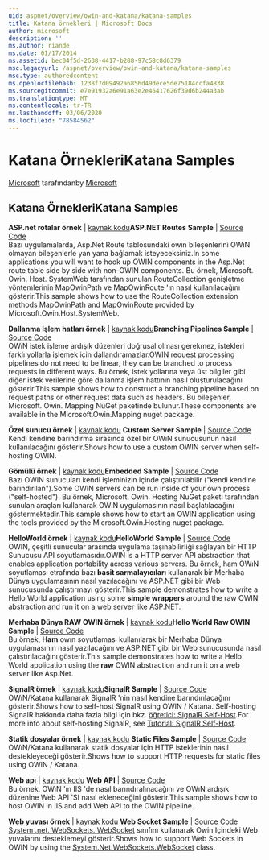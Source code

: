 ```yaml
---
uid: aspnet/overview/owin-and-katana/katana-samples
title: Katana örnekleri | Microsoft Docs
author: microsoft
description: ''
ms.author: riande
ms.date: 01/17/2014
ms.assetid: bec04f5d-2638-4417-b288-97c58c8d6379
msc.legacyurl: /aspnet/overview/owin-and-katana/katana-samples
msc.type: authoredcontent
ms.openlocfilehash: 1238f7d09492a6856d49dece5de75184ccfa4838
ms.sourcegitcommit: e7e91932a6e91a63e2e46417626f39d6b244a3ab
ms.translationtype: MT
ms.contentlocale: tr-TR
ms.lasthandoff: 03/06/2020
ms.locfileid: "78584562"
---
```

# <a name="katana-samples"></a><span data-ttu-id="97db8-102">Katana Örnekleri</span><span class="sxs-lookup"><span data-stu-id="97db8-102">Katana Samples</span></span>

<span data-ttu-id="97db8-103">[Microsoft](https://github.com/microsoft) tarafından</span><span class="sxs-lookup"><span data-stu-id="97db8-103">by [Microsoft](https://github.com/microsoft)</span></span>

## <a name="katana-samples"></a><span data-ttu-id="97db8-104">Katana Örnekleri</span><span class="sxs-lookup"><span data-stu-id="97db8-104">Katana Samples</span></span>

<span data-ttu-id="97db8-105">**ASP.net rotalar örnek** | [kaynak kodu](https://github.com/aspnet/samples/tree/master/samples/aspnet/Katana/AspNetRoutes)</span><span class="sxs-lookup"><span data-stu-id="97db8-105">**ASP.NET Routes Sample** | [Source Code](https://github.com/aspnet/samples/tree/master/samples/aspnet/Katana/AspNetRoutes)</span></span>  
<span data-ttu-id="97db8-106">Bazı uygulamalarda, Asp.Net Route tablosundaki owın bileşenlerini OWıN olmayan bileşenlerle yan yana bağlamak isteyeceksiniz.</span><span class="sxs-lookup"><span data-stu-id="97db8-106">In some applications you will want to hook up OWIN components in the Asp.Net route table side by side with non-OWIN components.</span></span> <span data-ttu-id="97db8-107">Bu örnek, Microsoft. Owin. Host. SystemWeb tarafından sunulan RouteCollection genişletme yöntemlerinin MapOwinPath ve MapOwinRoute 'ın nasıl kullanılacağını gösterir.</span><span class="sxs-lookup"><span data-stu-id="97db8-107">This sample shows how to use the RouteCollection extension methods MapOwinPath and MapOwinRoute provided by Microsoft.Owin.Host.SystemWeb.</span></span>

<span data-ttu-id="97db8-108">**Dallanma Işlem hatları örnek** | [kaynak kodu](https://github.com/aspnet/samples/tree/master/samples/aspnet/Katana/BranchingPipelines)</span><span class="sxs-lookup"><span data-stu-id="97db8-108">**Branching Pipelines Sample** | [Source Code](https://github.com/aspnet/samples/tree/master/samples/aspnet/Katana/BranchingPipelines)</span></span>  
<span data-ttu-id="97db8-109">OWıN istek işleme ardışık düzenleri doğrusal olması gerekmez, istekleri farklı yollarla işlemek için dallandıramazlar.</span><span class="sxs-lookup"><span data-stu-id="97db8-109">OWIN request processing pipelines do not need to be linear, they can be branched to process requests in different ways.</span></span> <span data-ttu-id="97db8-110">Bu örnek, istek yollarına veya üst bilgiler gibi diğer istek verilerine göre dallanma işlem hattının nasıl oluşturulacağını gösterir.</span><span class="sxs-lookup"><span data-stu-id="97db8-110">This sample shows how to construct a branching pipeline based on request paths or other request data such as headers.</span></span> <span data-ttu-id="97db8-111">Bu bileşenler, Microsoft. Owin. Mapping NuGet paketinde bulunur.</span><span class="sxs-lookup"><span data-stu-id="97db8-111">These components are available in the Microsoft.Owin.Mapping nuget package.</span></span>

<span data-ttu-id="97db8-112">**Özel sunucu örnek** | [kaynak kodu](https://github.com/aspnet/samples/tree/master/samples/aspnet/Katana/CustomServer) </span><span class="sxs-lookup"><span data-stu-id="97db8-112">**Custom Server Sample** | [Source Code](https://github.com/aspnet/samples/tree/master/samples/aspnet/Katana/CustomServer) </span></span>  
<span data-ttu-id="97db8-113">Kendi kendine barındırma sırasında özel bir OWıN sunucusunun nasıl kullanılacağını gösterir.</span><span class="sxs-lookup"><span data-stu-id="97db8-113">Shows how to use a custom OWIN server when self-hosting OWIN.</span></span>

<span data-ttu-id="97db8-114">**Gömülü örnek** | [kaynak kodu](https://github.com/aspnet/samples/tree/master/samples/aspnet/Katana/Embedded)</span><span class="sxs-lookup"><span data-stu-id="97db8-114">**Embedded Sample** | [Source Code](https://github.com/aspnet/samples/tree/master/samples/aspnet/Katana/Embedded)</span></span>  
<span data-ttu-id="97db8-115">Bazı OWIN sunucuları kendi işleminizin içinde çalıştırılabilir (&quot;kendi kendine barındırılan&quot;).</span><span class="sxs-lookup"><span data-stu-id="97db8-115">Some OWIN servers can be run inside of your own process (&quot;self-hosted&quot;).</span></span> <span data-ttu-id="97db8-116">Bu örnek, Microsoft. Owin. Hosting NuGet paketi tarafından sunulan araçları kullanarak OWıN uygulamasının nasıl başlatılacağını göstermektedir.</span><span class="sxs-lookup"><span data-stu-id="97db8-116">This sample shows how to start an OWIN application using the tools provided by the Microsoft.Owin.Hosting nuget package.</span></span>

<span data-ttu-id="97db8-117">**HelloWorld örnek** | [kaynak kodu](https://github.com/aspnet/samples/tree/master/samples/aspnet/Katana/HelloWorld)</span><span class="sxs-lookup"><span data-stu-id="97db8-117">**HelloWorld Sample** | [Source Code](https://github.com/aspnet/samples/tree/master/samples/aspnet/Katana/HelloWorld)</span></span>  
<span data-ttu-id="97db8-118">OWIN, çeşitli sunucular arasında uygulama taşınabilirliği sağlayan bir HTTP Sunucusu API soyutlamasıdır.</span><span class="sxs-lookup"><span data-stu-id="97db8-118">OWIN is a HTTP server API abstraction that enables application portability across various servers.</span></span> <span data-ttu-id="97db8-119">Bu örnek, ham OWıN soyutlaması etrafında bazı **basit sarmalayıcıları** kullanarak bir Merhaba Dünya uygulamasının nasıl yazılacağını ve ASP.NET gibi bir Web sunucusunda çalıştırmayı gösterir.</span><span class="sxs-lookup"><span data-stu-id="97db8-119">This sample demonstrates how to write a Hello World application using some **simple wrappers** around the raw OWIN abstraction and run it on a web server like ASP.NET.</span></span>

<span data-ttu-id="97db8-120">**Merhaba Dünya RAW OWIN örnek** | [kaynak kodu](https://github.com/aspnet/samples/tree/master/samples/aspnet/Katana/HelloWorldRawOwin)</span><span class="sxs-lookup"><span data-stu-id="97db8-120">**Hello World Raw OWIN Sample** | [Source Code](https://github.com/aspnet/samples/tree/master/samples/aspnet/Katana/HelloWorldRawOwin)</span></span>  
<span data-ttu-id="97db8-121">Bu örnek, **Ham** owın soyutlaması kullanılarak bir Merhaba Dünya uygulamasının nasıl yazılacağını ve ASP.NET gibi bir Web sunucusunda nasıl çalıştırılacağını gösterir.</span><span class="sxs-lookup"><span data-stu-id="97db8-121">This sample demonstrates how to write a Hello World application using the **raw** OWIN abstraction and run it on a web server like Asp.Net.</span></span>

<span data-ttu-id="97db8-122">**SignalR örnek** | [kaynak kodu](https://github.com/aspnet/samples/tree/master/samples/aspnet/Katana/SignalR)</span><span class="sxs-lookup"><span data-stu-id="97db8-122">**SignalR Sample** | [Source Code](https://github.com/aspnet/samples/tree/master/samples/aspnet/Katana/SignalR)</span></span>  
<span data-ttu-id="97db8-123">OWıN/Katana kullanarak SignalR 'nin nasıl kendine barındırılacağını gösterir.</span><span class="sxs-lookup"><span data-stu-id="97db8-123">Shows how to self-host SignalR using OWIN / Katana.</span></span> <span data-ttu-id="97db8-124">Self-hosting SignalR hakkında daha fazla bilgi için bkz. [öğretici: SignalR Self-Host](../../../signalr/overview/deployment/tutorial-signalr-self-host.md).</span><span class="sxs-lookup"><span data-stu-id="97db8-124">For more info about self-hosting SignalR, see [Tutorial: SignalR Self-Host](../../../signalr/overview/deployment/tutorial-signalr-self-host.md).</span></span>

<span data-ttu-id="97db8-125">**Statik dosyalar örnek** | [kaynak kodu](https://github.com/aspnet/samples/tree/master/samples/aspnet/Katana/StaticFilesSample) </span><span class="sxs-lookup"><span data-stu-id="97db8-125">**Static Files Sample** | [Source Code](https://github.com/aspnet/samples/tree/master/samples/aspnet/Katana/StaticFilesSample) </span></span>  
<span data-ttu-id="97db8-126">OWıN/Katana kullanarak statik dosyalar için HTTP isteklerinin nasıl destekleyeceği gösterir.</span><span class="sxs-lookup"><span data-stu-id="97db8-126">Shows how to support HTTP requests for static files using OWIN / Katana.</span></span>

<span data-ttu-id="97db8-127">**Web apı** | [kaynak kodu](https://github.com/aspnet/samples/tree/master/samples/aspnet/Katana/WebApi) </span><span class="sxs-lookup"><span data-stu-id="97db8-127">**Web API** | [Source Code](https://github.com/aspnet/samples/tree/master/samples/aspnet/Katana/WebApi) </span></span>  
<span data-ttu-id="97db8-128">Bu örnek, OWıN 'ın IIS 'de nasıl barındıralınacağını ve OWıN ardışık düzenine Web API 'SI nasıl ekleneceğini gösterir.</span><span class="sxs-lookup"><span data-stu-id="97db8-128">This sample shows how to host OWIN in IIS and add Web API to the OWIN pipeline.</span></span>

<span data-ttu-id="97db8-129">**Web yuvası örnek** | [kaynak kodu](https://github.com/aspnet/samples/tree/master/samples/aspnet/Katana/WebSocketSample) </span><span class="sxs-lookup"><span data-stu-id="97db8-129">**Web Socket Sample** | [Source Code](https://github.com/aspnet/samples/tree/master/samples/aspnet/Katana/WebSocketSample) </span></span>  
<span data-ttu-id="97db8-130">[System .net. WebSockets. WebSocket](https://msdn.microsoft.com/library/system.net.websockets.websocket(v=vs.110).aspx) sınıfını kullanarak Owin Içindeki Web yuvalarını desteklemeyi gösterir.</span><span class="sxs-lookup"><span data-stu-id="97db8-130">Shows how to support Web Sockets in OWIN by using the [System.Net.WebSockets.WebSocket](https://msdn.microsoft.com/library/system.net.websockets.websocket(v=vs.110).aspx) class.</span></span>
